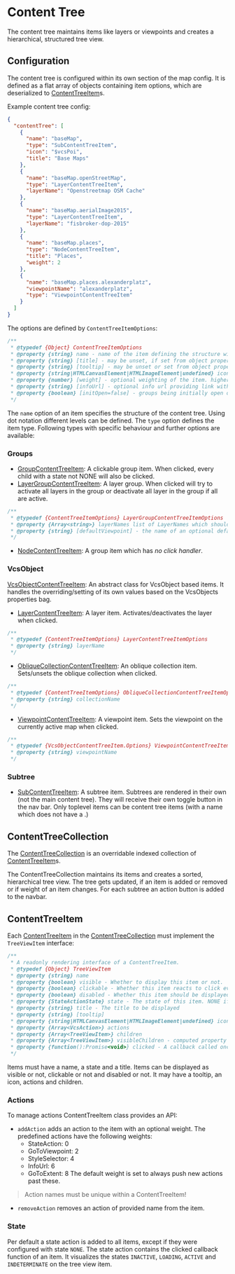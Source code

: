# Content Tree

The content tree maintains items like layers or viewpoints and creates a hierarchical, structured tree view.

## Configuration

The content tree is configured within its own section of the map config.
It is defined as a flat array of objects containing item options, which are deserialized to [ContentTreeItem](../src/contentTree/contentTreeItem.js)s.

Example content tree config:

```json
{
  "contentTree": [
    {
      "name": "baseMap",
      "type": "SubContentTreeItem",
      "icon": "$vcsPoi",
      "title": "Base Maps"
    },
    {
      "name": "baseMap.openStreetMap",
      "type": "LayerContentTreeItem",
      "layerName": "Openstreetmap OSM Cache"
    },
    {
      "name": "baseMap.aerialImage2015",
      "type": "LayerContentTreeItem",
      "layerName": "fisbroker-dop-2015"
    },
    {
      "name": "baseMap.places",
      "type": "NodeContentTreeItem",
      "title": "Places",
      "weight": 2
    },
    {
      "name": "baseMap.places.alexanderplatz",
      "viewpointName": "alexanderplatz",
      "type": "ViewpointContentTreeItem"
    }
  ]
}
```

The options are defined by `ContentTreeItemOptions`:

```js
/**
 * @typedef {Object} ContentTreeItemOptions
 * @property {string} name - name of the item defining the structure within the tree using dot notation.
 * @property {string} [title] - may be unset, if set from object properties later on. required otherwise
 * @property {string} [tooltip] - may be unset or set from object properties later on.
 * @property {string|HTMLCanvasElement|HTMLImageElement|undefined} icon - an icon URL or element to display.
 * @property {number} [weight] - optional weighting of the item. higher weights come first.
 * @property {string} [infoUrl] - optional info url providing link with additional information.
 * @property {boolean} [initOpen=false] - groups being initially open or not.
 */
```

The `name` option of an item specifies the structure of the content tree. Using dot notation different levels can be defined.
The `type` option defines the item type. Following types with specific behaviour and further options are available:

### Groups

- [GroupContentTreeItem](../src/contentTree/groupContentTreeItem.js): A clickable group item. When clicked, every child with a state not NONE will also be clicked.
- [LayerGroupContentTreeItem](../src/contentTree/layerGroupContentTreeItem.js): A layer group. When clicked will try to activate all layers in the group or deactivate all layer in the group if all are active.

```js
/**
 * @typedef {ContentTreeItemOptions} LayerGroupContentTreeItemOptions
 * @property {Array<string>} layerNames list of LayerNames which should be activated on click
 * @property {string} [defaultViewpoint] - the name of an optional default viewpoint
 */
```

- [NodeContentTreeItem](../src/contentTree/nodeContentTreeItem.js): A group item which has _no click handler_.

### VcsObject

[VcsObjectContentTreeItem](../src/contentTree/vcsObjectContentTreeItem.js): An abstract class for VcsObject based items. It handles the overriding/setting of its own values based on the VcsObjects properties bag.

- [LayerContentTreeItem](../src/contentTree/layerContentTreeItem.js): A layer item. Activates/deactivates the layer when clicked.

```js
/**
 * @typedef {ContentTreeItemOptions} LayerContentTreeItemOptions
 * @property {string} layerName
 */
```

- [ObliqueCollectionContentTreeItem](../src/contentTree/obliqueCollectionContentTreeItem.js): An oblique collection item. Sets/unsets the oblique collection when clicked.

```js
/**
 * @typedef {ContentTreeItemOptions} ObliqueCollectionContentTreeItemOptions
 * @property {string} collectionName
 */
```

- [ViewpointContentTreeItem](../src/contentTree/viewpointContentTreeItem.js): A viewpoint item. Sets the viewpoint on the currently active map when clicked.

```js
/**
 * @typedef {VcsObjectContentTreeItem.Options} ViewpointContentTreeItemOptions
 * @property {string} viewpointName
 */
```

### Subtree

- [SubContentTreeItem](../src/contentTree/subContentTreeItem.js): A subtree item. Subtrees are rendered in their own (not the main content tree).
  They will receive their own toggle button in the nav bar.
  Only toplevel items can be content tree items (with a name which does not have a .)

## ContentTreeCollection

The [ContentTreeCollection](../src/contentTree/contentTreeCollection.js) is an overridable indexed collection of [ContentTreeItem](../src/contentTree/contentTreeItem.js)s.

The ContentTreeCollection maintains its items and creates a sorted, hierarchical tree view.
The tree gets updated, if an item is added or removed or if weight of an item changes.
For each subtree an action button is added to the navbar.

## ContentTreeItem

Each [ContentTreeItem](../src/contentTree/contentTreeItem.js) in the [ContentTreeCollection](../src/contentTree/contentTreeCollection.js) must implement the `TreeViewItem` interface:

```js
/**
 * A readonly rendering interface of a ContentTreeItem.
 * @typedef {Object} TreeViewItem
 * @property {string} name
 * @property {boolean} visible - Whether to display this item or not.
 * @property {boolean} clickable - Whether this item reacts to click events, e.g. with visual feedback
 * @property {boolean} disabled - Whether this item should be displayed as disabled.
 * @property {StateActionState} state - The state of this item. NONE if this item cannot have a state.
 * @property {string} title - The title to be displayed
 * @property {string} [tooltip]
 * @property {string|HTMLCanvasElement|HTMLImageElement|undefined} icon - An optional icon to display with this item. Can be an URL or HTMLElement.
 * @property {Array<VcsAction>} actions
 * @property {Array<TreeViewItem>} children
 * @property {Array<TreeViewItem>} visibleChildren - computed property
 * @property {function():Promise<void>} clicked - A callback called once the item is clicked.
 */
```

Items must have a name, a state and a title.
Items can be displayed as visible or not, clickable or not and disabled or not.
It may have a tooltip, an icon, actions and children.

### Actions

To manage actions ContentTreeItem class provides an API:

- `addAction` adds an action to the item with an optional weight. The predefined actions have the following weights:
  - StateAction: 0
  - GoToViewpoint: 2
  - StyleSelector: 4
  - InfoUrl: 6
  - GoToExtent: 8
    The default weight is set to always push new actions past these.

> Action names must be unique within a ContentTreeItem!

- `removeAction` removes an action of provided name from the item.

### State

Per default a state action is added to all items, except if they were configured with state `NONE`.
The state action contains the clicked callback function of an item.
It visualizes the states `INACTIVE`, `LOADING`, `ACTIVE` and `INDETERMINATE` on the tree view item.
